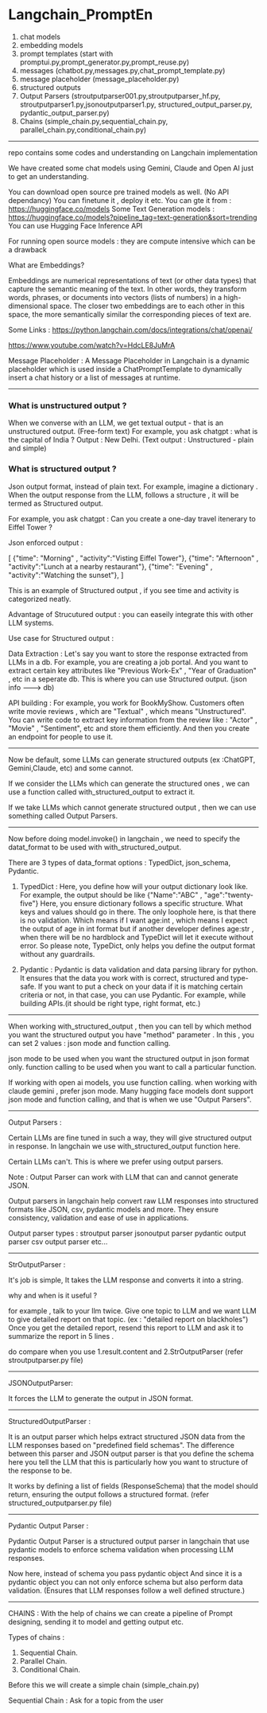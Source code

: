 # Langchain_PromptEn


1. chat models
2. embedding models 
3. prompt templates (start with promptui.py,prompt_generator.py,prompt_reuse.py)
4. messages (chatbot.py,messages.py,chat_prompt_template.py)
5. message placeholder (message_placeholder.py)
6. structured outputs
7. Output Parsers (stroutputparser001.py,stroutputparser_hf.py, stroutputparser1.py,jsonoutputparser1.py,
   structured_output_parser.py, pydantic_output_parser.py)
8. Chains (simple_chain.py,sequential_chain.py, parallel_chain.py,conditional_chain.py)

-----------------------------------------------------------------------------------------------------

repo contains some codes and understanding on Langchain implementation

We have created some chat models using Gemini, Claude and Open AI just to get an understanding.

You can download open source pre trained models as well. (No API dependancy)
You can finetune it , deploy it etc.
You can gte it from : https://huggingface.co/models 
Some Text Generation models : https://huggingface.co/models?pipeline_tag=text-generation&sort=trending
You can use Hugging Face Inference API 

For running open source models : they are compute intensive which can be a drawback


What are Embeddings?

Embeddings are numerical representations of text (or other data types) that capture the semantic meaning of the text. 
In other words, they transform words, phrases, or documents into vectors (lists of numbers) in a high-dimensional space. 
The closer two embeddings are to each other in this space, the more semantically similar the corresponding pieces of text are.

Some Links : 
https://python.langchain.com/docs/integrations/chat/openai/

https://www.youtube.com/watch?v=HdcLE8JuMrA


Message Placeholder : 
A Message Placeholder in Langchain is a dynamic placeholder which is used inside a ChatPromptTemplate to 
dynamically insert a chat history or a list of messages at runtime.

---------------------------------------------------------------------------------------------------------------------
### What is unstructured output ? 

When we converse with an LLM, we get textual output - that is an unstructured output. (Free-form text)
For example, you ask chatgpt : what is the capital of India ? Output : New Delhi. (Text output : Unstructured - plain and simple)



### What is structured output ? 

Json output format, instead of plain text. 
For example, imagine a dictionary . 
When the output response from the LLM, follows a structure , it will be termed as Structured output.

For example, you ask chatgpt : Can you create a one-day travel itenerary to Eiffel Tower ?

Json enforced output : 

[
 {"time": "Morning" , "activity":"Visting Eiffel Tower"},
 {"time": "Afternoon" , "activity":"Lunch at a nearby restaurant"},
 {"time": "Evening" , "activity":"Watching the sunset"},
]

This is an example of Structured output , if you see time and activity is categorized neatly. 

Advantage of Strucutured output : you can easeily integrate this with other LLM systems.


Use case for Structured output : 

Data Extraction : Let's say you want to store the response extracted from LLMs in a db.
For example, you are creating a job portal. And you want to extract certain key attributes
like "Previous Work-Ex" , "Year of Graduation" , etc in a seperate db.
This is where you can use Structured output. (json info ---> db)

API building : For example, you work for BookMyShow.
Customers often write movie reviews , which are "Textual" , which means "Unstructured".
You can write code to extract key information from the review like : "Actor" , "Movie" , "Sentiment", etc 
and store them efficiently. And then you create an endpoint for people to use it.

-------------------------------------------------------------------------------------------------------------

Now be default, some LLMs can generate structured outputs (ex :ChatGPT, Gemini,Claude, etc) and some cannot.

If we consider the LLMs which can generate the structured ones , we can use a function 
called with_structured_output to extract it.

If we take LLMs which cannot generate structured output , then we can use something called
Output Parsers.

------------------------------------------------------------------------------------
Now before doing model.invoke() in langchain , we need to specify the datat_format to be used with with_structured_output.

There are 3 types of data_format options : TypedDict, json_schema, Pydantic.

1. TypedDict :
Here, you define how will your output dictionary look like. For example, the output should be like {"Name":"ABC" , "age":"twenty-five"}
Here, you ensure dictionary follows a specific structure. What keys and values should go in there.
The only loophole here, is that there is no validation.
Which means if I want age:int , which means I expect the output of age in int format
but if another developer defines age:str , when there will be no hardblock and TypeDict will let it execute without error.
So please note, TypeDict, only helps you define the output format without any guardrails.

2. Pydantic :
Pydantic is data validation and data parsing library for python. It ensures that the data you work with is
correct, structured and type-safe.
If you want to put a check on your data if it is matching certain criteria or not, in that case, you can use Pydantic.
For example, while building APIs.(it should be right type, right format, etc.)

-----------------------------------------------------------------------------------------------------------

When working with_structured_output , then you can tell by which method you want the structured output
you have "method" parameter .
In this , you can set 2 values : json mode and function calling.

json mode to be used when you want the structured output in json format only.
function calling to be used when you want to call a particular function.

If working with open ai models, you use function calling.
when working with claude gemini , prefer json mode.
Many hugging face models dont support json mode and function calling, and that is when we use "Output Parsers".

-------------------------------------------------------------------------------------------------------------------

Output Parsers : 

Certain LLMs are fine tuned in such a way, they will give structured output in response. 
In langchain we use with_structured_output function here. 

Certain LLMs can't. 
This is where we prefer using output parsers.

Note : Output Parser can work with LLM that can and cannot generate JSON.

Output parsers in langchain help convert raw LLM responses into structured formats like 
JSON, csv, pydantic models and more. They ensure consistency, validation and ease of use in applications. 

Output parser types : 
stroutput parser
jsonoutput parser
pydantic output parser
csv output parser
etc...

-------------------------------------------------

StrOutputParser :

It's job is simple, It takes the LLM response and converts it into a string.

why and when is it useful ? 

for example ,
talk to your llm twice. 
Give one topic to LLM and we want LLM to give detailed report on that topic. (ex : "detailed report on blackholes")
Once you get the detailed report, resend this report to LLM and ask it to summarize the report in 5 lines .

do compare when you use 1.result.content  and  2.StrOutputParser 
(refer stroutputparser.py file)



-------------------------------------------------

JSONOutputParser:

It forces the LLM to generate the output in JSON format. 

-------------------------------------------------

StructuredOutputParser : 

It is an output parser which helps extract structured JSON data from the LLM responses
based on "predefined field schemas".
The difference between this parser and JSON output parser is that you define the schema here
you tell the LLM that this is particularly how you want to structure of the response to be.

It works by defining a list of fields (ResponseSchema) that the model should return, ensuring
the output follows a structured format. (refer structured_outputparser.py file)


-------------------------------------------------

Pydantic Output Parser : 

Pydantic Output Parser is a structured output parser in langchain 
that use pydantic models to enforce schema validation when processing LLM responses. 

Now here, instead of schema you pass pydantic object
And since it is a pydantic object you can not only enforce schema but also perform data validation.
(Ensures that LLM responses follow a well defined structure.)

-------------------------------------------------

CHAINS : 
With the help of chains we can create a pipeline of Prompt designing, sending it to model 
and getting output etc.

Types of chains :
1. Sequential Chain.
2. Parallel Chain.
3. Conditional Chain.

Before this we will create a simple chain (simple_chain.py)

Sequential Chain : 
Ask for a topic from the user
